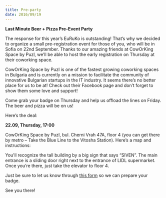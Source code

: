 ```yaml
---
title: Pre-party
date: 2016/09/19
---
```


**Last Minute Beer + Pizza Pre-Event Party**

The response for this year’s EuRuKo is outstanding! That’s why we decided to organize a small pre-registration event for those of you, who will be in Sofia on 22nd September. Thanks to our amazing friends at CowOrKing Space by Puzl, we’ll be able to host the early registration on Thursday at their coworking space. 

CowOrKing Space by Puzl is one of the fastest growing coworking spaces in Bulgaria and is currently on a mission to facilitate the community of innovative Bulgarian startups in the IT industry. It seems there’s no better place for us to be at!  Check out their Facebook page and don’t forget to show them some love and support!

Come grab your badge on Thursday and help us offload the lines on Friday. The beer and pizza will be on us! 

Here’s the deal:

**22.09, Thursday, 17:00**

CowOrKing Space by Puzl, bul. Cherni Vrah 47A, floor 4 (you can get there by metro – Take the Blue Line to the Vitosha Station). Here’s a map and instructions:

<div id="map"></div>

You'll recognize the tall building by a big sign that says “SIVEN”. The main entrance is a sliding door right next to the entrance of LIDL supermarket. Once you’re there, just take the elevator to floor 4.

Just be sure to let us know through [this form](https://docs.google.com/forms/d/e/1FAIpQLSc9egnQG6UJnrzAR877bo83wqbrBYLPa9uAbx0l9bxtMRt83Q/viewform) so we can prepare your badge.

See you there!


<script>
  var map;

  function initMap() {
    var marker = {title: 'CowOrKing Space by Puzl', position: {lat: 42.662351 , lng: 23.318239 }}

    map = new google.maps.Map(document.getElementById('map'), {
      center: {lat: 42.662351, lng: 23.318239},
      scrollwheel: false,
      zoom: 15
    });

    new google.maps.Marker({
      position: marker.position,
      map: map,
      title: marker.title,
      icon: '/images/map-pin.svg'
    });
  }
</script>
<script src="https://maps.googleapis.com/maps/api/js?key=AIzaSyBmQo2_5BXFenNEWdnzaQSV95cMSyeeNFk&callback=initMap" async defer></script>
